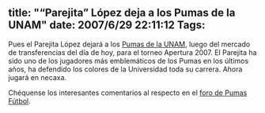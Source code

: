 title: "“Parejita” López deja a los Pumas de la UNAM"
date: 2007/6/29 22:11:12
Tags: 
---
<p>Pues el Parejita López dejará a los <a href="http://www.pumasunam.com.mx/" target="_blank">Pumas de la UNAM</a>, luego del mercado de transferencias del día de hoy, para el torneo Apertura 2007. El Parejita ha sido uno de los jugadores más emblemáticos de los Pumas en los últimos años, ha defendido los colores de la Universidad toda su carrera. Ahora jugará en necaxa.
</p>
<p>
Chéquense los interesantes comentarios al respecto en el <a href="http://www.pumasfutbol.com/" target="_blank">foro de Pumas Fútbol</a>. </p>
